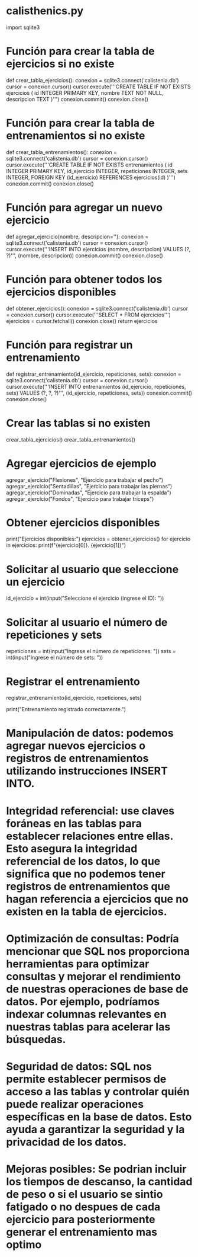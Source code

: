 # calisthenics.py

import sqlite3

# Función para crear la tabla de ejercicios si no existe
def crear_tabla_ejercicios():
    conexion = sqlite3.connect('calistenia.db')
    cursor = conexion.cursor()
    cursor.execute('''CREATE TABLE IF NOT EXISTS ejercicios (
                        id INTEGER PRIMARY KEY,
                        nombre TEXT NOT NULL,
                        descripcion TEXT
                    )''')
    conexion.commit()
    conexion.close()

# Función para crear la tabla de entrenamientos si no existe
def crear_tabla_entrenamientos():
    conexion = sqlite3.connect('calistenia.db')
    cursor = conexion.cursor()
    cursor.execute('''CREATE TABLE IF NOT EXISTS entrenamientos (
                        id INTEGER PRIMARY KEY,
                        id_ejercicio INTEGER,
                        repeticiones INTEGER,
                        sets INTEGER,
                        FOREIGN KEY (id_ejercicio) REFERENCES ejercicios(id)
                    )''')
    conexion.commit()
    conexion.close()

# Función para agregar un nuevo ejercicio
def agregar_ejercicio(nombre, descripcion=''):
    conexion = sqlite3.connect('calistenia.db')
    cursor = conexion.cursor()
    cursor.execute('''INSERT INTO ejercicios (nombre, descripcion) VALUES (?, ?)''', (nombre, descripcion))
    conexion.commit()
    conexion.close()

# Función para obtener todos los ejercicios disponibles
def obtener_ejercicios():
    conexion = sqlite3.connect('calistenia.db')
    cursor = conexion.cursor()
    cursor.execute('''SELECT * FROM ejercicios''')
    ejercicios = cursor.fetchall()
    conexion.close()
    return ejercicios

# Función para registrar un entrenamiento
def registrar_entrenamiento(id_ejercicio, repeticiones, sets):
    conexion = sqlite3.connect('calistenia.db')
    cursor = conexion.cursor()
    cursor.execute('''INSERT INTO entrenamientos (id_ejercicio, repeticiones, sets) VALUES (?, ?, ?)''', (id_ejercicio, repeticiones, sets))
    conexion.commit()
    conexion.close()

# Crear las tablas si no existen
crear_tabla_ejercicios()
crear_tabla_entrenamientos()

# Agregar ejercicios de ejemplo
agregar_ejercicio("Flexiones", "Ejercicio para trabajar el pecho")
agregar_ejercicio("Sentadillas", "Ejercicio para trabajar las piernas")
agregar_ejercicio("Dominadas", "Ejercicio para trabajar la espalda")
agregar_ejercicio("Fondos", "Ejercicio para trabajar triceps")



# Obtener ejercicios disponibles
print("Ejercicios disponibles:")
ejercicios = obtener_ejercicios()
for ejercicio in ejercicios:
    print(f"{ejercicio[0]}. {ejercicio[1]}")

# Solicitar al usuario que seleccione un ejercicio
id_ejercicio = int(input("Seleccione el ejercicio (ingrese el ID): "))

# Solicitar al usuario el número de repeticiones y sets
repeticiones = int(input("Ingrese el número de repeticiones: "))
sets = int(input("Ingrese el número de sets: "))

# Registrar el entrenamiento
registrar_entrenamiento(id_ejercicio, repeticiones, sets)

print("Entrenamiento registrado correctamente.")


# Manipulación de datos: podemos agregar nuevos ejercicios o registros de entrenamientos utilizando instrucciones INSERT INTO.
# Integridad referencial: use claves foráneas en las tablas para establecer relaciones entre ellas. Esto asegura la integridad referencial de los datos, lo que significa que no podemos tener registros de entrenamientos que hagan referencia a ejercicios que no existen en la tabla de ejercicios.
# Optimización de consultas: Podría mencionar que SQL nos proporciona herramientas para optimizar consultas y mejorar el rendimiento de nuestras operaciones de base de datos. Por ejemplo, podríamos indexar columnas relevantes en nuestras tablas para acelerar las búsquedas.
# Seguridad de datos: SQL nos permite establecer permisos de acceso a las tablas y controlar quién puede realizar operaciones específicas en la base de datos. Esto ayuda a garantizar la seguridad y la privacidad de los datos.
# Mejoras posibles: Se podrian incluir los tiempos de descanso, la cantidad de peso o si el usuario se sintio fatigado o no despues de cada ejercicio para posteriormente generar el entrenamiento mas optimo 
